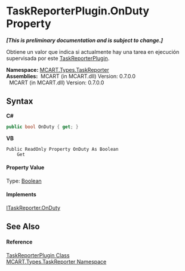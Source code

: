 # TaskReporterPlugin.OnDuty Property 
 _**\[This is preliminary documentation and is subject to change.\]**_

Obtiene un valor que indica si actualmente hay una tarea en ejecución supervisada por este <a href="2cca1eb3-f49c-080a-88d8-66137c07787e">TaskReporterPlugin</a>.

**Namespace:**&nbsp;<a href="256f3901-18cb-eeca-835c-7de778822db3">MCART.Types.TaskReporter</a><br />**Assemblies:**&nbsp;&nbsp;MCART (in MCART.dll) Version: 0.7.0.0<br />&nbsp;&nbsp;MCART (in MCART.dll) Version: 0.7.0.0<br />

## Syntax

**C#**<br />
``` C#
public bool OnDuty { get; }
```

**VB**<br />
``` VB
Public ReadOnly Property OnDuty As Boolean
	Get
```


#### Property Value
Type: <a href="http://msdn2.microsoft.com/es-es/library/a28wyd50" target="_blank">Boolean</a>

#### Implements
<a href="cd0e9c17-1f3d-1c27-c0dd-71f736850970">ITaskReporter.OnDuty</a><br />

## See Also


#### Reference
<a href="2cca1eb3-f49c-080a-88d8-66137c07787e">TaskReporterPlugin Class</a><br /><a href="256f3901-18cb-eeca-835c-7de778822db3">MCART.Types.TaskReporter Namespace</a><br />